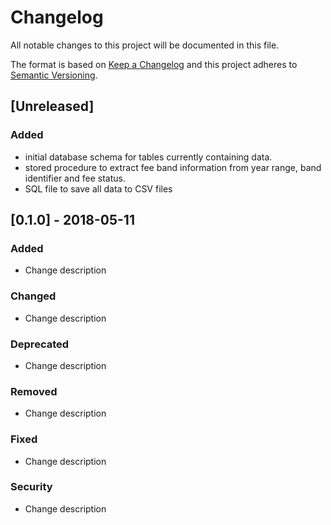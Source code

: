 # Changelog
All notable changes to this project will be documented in this file.

The format is based on [Keep a Changelog](http://keepachangelog.com/en/1.0.0/)
and this project adheres to [Semantic Versioning](http://semver.org/spec/v2.0.0.html).

## [Unreleased]

### Added
- initial database schema for tables currently containing data.
- stored procedure to extract fee band information from year range, band identifier and fee status.
- SQL file to save all data to CSV files

## [0.1.0] - 2018-05-11

### Added
- Change description

### Changed
- Change description

### Deprecated
- Change description

### Removed
- Change description

### Fixed
- Change description

### Security
- Change description

